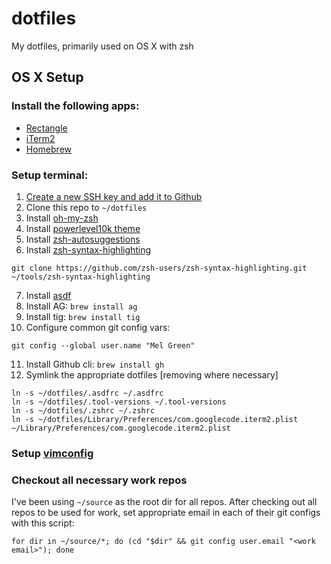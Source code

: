 # dotfiles
My dotfiles, primarily used on OS X with zsh

## OS X Setup

### Install the following apps:
* [Rectangle](https://rectangleapp.com)
* [iTerm2](https://iterm2.com/)
* [Homebrew](https://brew.sh/)

### Setup terminal:
1. [Create a new SSH key and add it to Github](https://docs.github.com/en/authentication/connecting-to-github-with-ssh/generating-a-new-ssh-key-and-adding-it-to-the-ssh-agent)
2. Clone this repo to `~/dotfiles`
4. Install [oh-my-zsh](https://ohmyz.sh/#install)
5. Install [powerlevel10k theme](https://github.com/romkatv/powerlevel10k#getting-started)
6. Install [zsh-autosuggestions](https://github.com/zsh-users/zsh-autosuggestions/blob/master/INSTALL.md#oh-my-zsh)
7. Install [zsh-syntax-highlighting](https://github.com/zsh-users/zsh-syntax-highlighting/blob/master/INSTALL.md)
```
git clone https://github.com/zsh-users/zsh-syntax-highlighting.git ~/tools/zsh-syntax-highlighting
```
7. Install [asdf](https://github.com/kiurchv/asdf.plugin.zsh#as-an-oh-my-zsh-custom-plugin)
8. Install AG: `brew install ag`
9. Install tig: `brew install tig`
10. Configure common git config vars:
```
git config --global user.name "Mel Green"
```
11. Install Github cli: `brew install gh`
10. Symlink the appropriate dotfiles [removing where necessary]
  ```
  ln -s ~/dotfiles/.asdfrc ~/.asdfrc
  ln -s ~/dotfiles/.tool-versions ~/.tool-versions
  ln -s ~/dotfiles/.zshrc ~/.zshrc
  ln -s ~/dotfiles/Library/Preferences/com.googlecode.iterm2.plist ~/Library/Preferences/com.googlecode.iterm2.plist  
  ```

### Setup [vimconfig](https://github.com/mastermel/vimconfig)

### Checkout all necessary work repos
I've been using `~/source` as the root dir for all repos. After checking out all repos to be used for work,
set appropriate email in each of their git configs with this script:
```
for dir in ~/source/*; do (cd "$dir" && git config user.email "<work email>"); done
```

